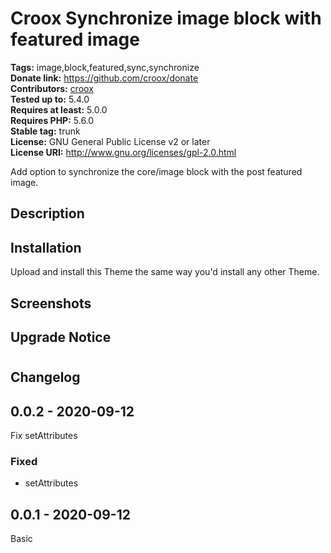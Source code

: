 # Croox Synchronize image block with featured image #
**Tags:** image,block,featured,sync,synchronize  
**Donate link:** https://github.com/croox/donate  
**Contributors:** [croox](https://profiles.wordpress.org/croox)  
**Tested up to:** 5.4.0  
**Requires at least:** 5.0.0  
**Requires PHP:** 5.6.0  
**Stable tag:** trunk  
**License:** GNU General Public License v2 or later  
**License URI:** http://www.gnu.org/licenses/gpl-2.0.html  

Add option to synchronize the core/image block with the post featured image.


## Description ##


## Installation ##
Upload and install this Theme the same way you'd install any other Theme.


## Screenshots ##


## Upgrade Notice ##



# 

## Changelog ##

## 0.0.2 - 2020-09-12
Fix setAttributes

### Fixed
- setAttributes

## 0.0.1 - 2020-09-12
Basic
